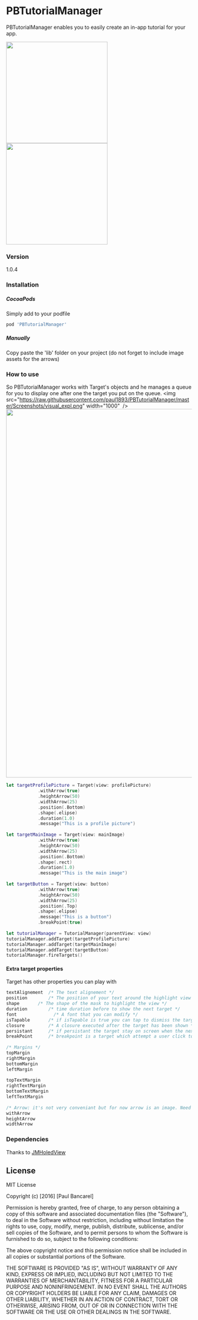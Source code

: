 # PBTutorialManager

PBTutorialManager enables you to easily create an in-app tutorial for your app.  

<img src="https://raw.githubusercontent.com/paul1893/PBTutorialManager/master/Screenshots/demo.gif" width="275" />
<img src="https://raw.githubusercontent.com/paul1893/PBTutorialManager/master/Screenshots/demo.png" width="275" />  

### Version
1.0.4  
### Installation
#####  CocoaPods
 Simply add to your podfile
```ruby
pod 'PBTutorialManager'
``` 
##### Manually
Copy paste the 'lib' folder on your project (do not forget to include image assets for the arrows)  
### How to use
So PBTutorialManager works with Target's objects and he manages a queue for you to display one after one the target you put on the queue.
<img src="https://raw.githubusercontent.com/paul1893/PBTutorialManager/master/Screenshots/visual_expl.png" width="1000"  />  
<img src="https://raw.githubusercontent.com/paul1893/PBTutorialManager/master/Screenshots/descritpion.png" width="1000" />  
```swift
let targetProfilePicture = Target(view: profilePicture)
            .withArrow(true)
            .heightArrow(50)
            .widthArrow(25)
            .position(.Bottom)
            .shape(.elipse)
            .duration(1.0)
            .message("This is a profile picture")
        
let targetMainImage = Target(view: mainImage)
            .withArrow(true)
            .heightArrow(50)
            .widthArrow(25)
            .position(.Bottom)
            .shape(.rect)
            .duration(1.0)
            .message("This is the main image")
        
let targetButton = Target(view: button)
            .withArrow(true)
            .heightArrow(50)
            .widthArrow(25)
            .position(.Top)
            .shape(.elipse)
            .message("This is a button")
            .breakPoint(true)
        
let tutorialManager = TutorialManager(parentView: view)
tutorialManager.addTarget(targetProfilePicture)
tutorialManager.addTarget(targetMainImage)
tutorialManager.addTarget(targetButton)
tutorialManager.fireTargets()
```
#### Extra target properties
Target has other properties you can play with
```swift
textAlignement 	/* The text alignement */
position 		/* The position of your text around the highlight view */
shape 		/* The shape of the mask to highlight the view */
duration 		/* time duration before to show the next target */
font              /* A font that you can modify */
isTapable 		/* if isTapable is true you can tap to dismiss the target */
closure 		/* A closure executed after the target has been shown */
persistant		/* if persistant the target stay on screen when the next one show up, you can add multiple target one after one */
breakPoint 		/* breakpoint is a target which attempt a user click to continue */
    
/* Margins */
topMargin
rightMargin
bottomMargin
leftMargin
    
topTextMargin
rightTextMargin
bottomTextMargin
leftTextMargin
    
/* Arrow: it's not very conveniant but for now arrow is an image. Need to update un the future, you can interact with these properties */
withArrow
heightArrow
widthArrow
```
### Dependencies

Thanks to [JMHoledView](https://github.com/leverdeterre/JMHoledView)

License
----
MIT License

Copyright (c) [2016] [Paul Bancarel]

Permission is hereby granted, free of charge, to any person obtaining a copy
of this software and associated documentation files (the "Software"), to deal
in the Software without restriction, including without limitation the rights
to use, copy, modify, merge, publish, distribute, sublicense, and/or sell
copies of the Software, and to permit persons to whom the Software is
furnished to do so, subject to the following conditions:

The above copyright notice and this permission notice shall be included in all
copies or substantial portions of the Software.

THE SOFTWARE IS PROVIDED "AS IS", WITHOUT WARRANTY OF ANY KIND, EXPRESS OR
IMPLIED, INCLUDING BUT NOT LIMITED TO THE WARRANTIES OF MERCHANTABILITY,
FITNESS FOR A PARTICULAR PURPOSE AND NONINFRINGEMENT. IN NO EVENT SHALL THE
AUTHORS OR COPYRIGHT HOLDERS BE LIABLE FOR ANY CLAIM, DAMAGES OR OTHER
LIABILITY, WHETHER IN AN ACTION OF CONTRACT, TORT OR OTHERWISE, ARISING FROM,
OUT OF OR IN CONNECTION WITH THE SOFTWARE OR THE USE OR OTHER DEALINGS IN THE
SOFTWARE.
